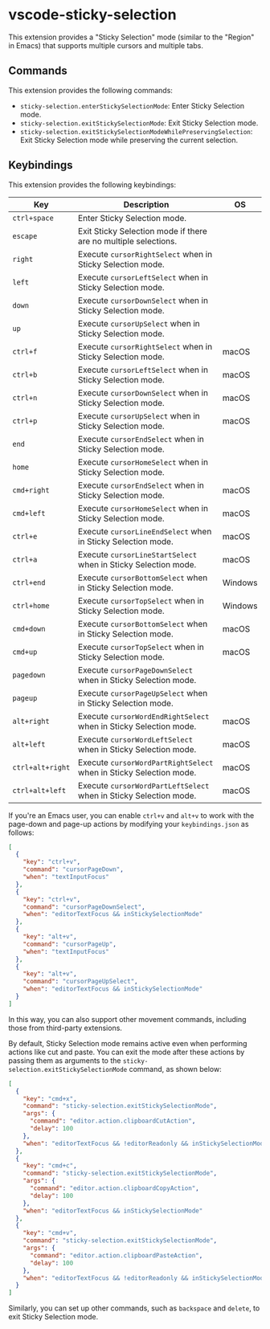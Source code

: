 # vscode-sticky-selection

This extension provides a "Sticky Selection" mode (similar to the "Region" in Emacs) that supports multiple cursors and multiple tabs.

## Commands

This extension provides the following commands:

- `sticky-selection.enterStickySelectionMode`: Enter Sticky Selection mode.
- `sticky-selection.exitStickySelectionMode`: Exit Sticky Selection mode.
- `sticky-selection.exitStickySelectionModeWhilePreservingSelection`: Exit Sticky Selection mode while preserving the current selection.

## Keybindings

This extension provides the following keybindings:

| Key              | Description                                                        | OS      |
| ---------------- | ------------------------------------------------------------------ | ------- |
| `ctrl+space`     | Enter Sticky Selection mode.                                       |         |
| `escape`         | Exit Sticky Selection mode if there are no multiple selections.    |         |
| `right`          | Execute `cursorRightSelect` when in Sticky Selection mode.         |         |
| `left`           | Execute `cursorLeftSelect` when in Sticky Selection mode.          |         |
| `down`           | Execute `cursorDownSelect` when in Sticky Selection mode.          |         |
| `up`             | Execute `cursorUpSelect` when in Sticky Selection mode.            |         |
| `ctrl+f`         | Execute `cursorRightSelect` when in Sticky Selection mode.         | macOS   |
| `ctrl+b`         | Execute `cursorLeftSelect` when in Sticky Selection mode.          | macOS   |
| `ctrl+n`         | Execute `cursorDownSelect` when in Sticky Selection mode.          | macOS   |
| `ctrl+p`         | Execute `cursorUpSelect` when in Sticky Selection mode.            | macOS   |
| `end`            | Execute `cursorEndSelect` when in Sticky Selection mode.           |         |
| `home`           | Execute `cursorHomeSelect` when in Sticky Selection mode.          |         |
| `cmd+right`      | Execute `cursorEndSelect` when in Sticky Selection mode.           | macOS   |
| `cmd+left`       | Execute `cursorHomeSelect` when in Sticky Selection mode.          | macOS   |
| `ctrl+e`         | Execute `cursorLineEndSelect` when in Sticky Selection mode.       | macOS   |
| `ctrl+a`         | Execute `cursorLineStartSelect` when in Sticky Selection mode.     | macOS   |
| `ctrl+end`       | Execute `cursorBottomSelect` when in Sticky Selection mode.        | Windows |
| `ctrl+home`      | Execute `cursorTopSelect` when in Sticky Selection mode.           | Windows |
| `cmd+down`       | Execute `cursorBottomSelect` when in Sticky Selection mode.        | macOS   |
| `cmd+up`         | Execute `cursorTopSelect` when in Sticky Selection mode.           | macOS   |
| `pagedown`       | Execute `cursorPageDownSelect` when in Sticky Selection mode.      |         |
| `pageup`         | Execute `cursorPageUpSelect` when in Sticky Selection mode.        |         |
| `alt+right`      | Execute `cursorWordEndRightSelect` when in Sticky Selection mode.  | macOS   |
| `alt+left`       | Execute `cursorWordLeftSelect` when in Sticky Selection mode.      | macOS   |
| `ctrl+alt+right` | Execute `cursorWordPartRightSelect` when in Sticky Selection mode. | macOS   |
| `ctrl+alt+left`  | Execute `cursorWordPartLeftSelect` when in Sticky Selection mode.  | macOS   |

If you're an Emacs user, you can enable `ctrl+v` and `alt+v` to work with the page-down and page-up actions by modifying your `keybindings.json` as follows:

```json
[
  {
    "key": "ctrl+v",
    "command": "cursorPageDown",
    "when": "textInputFocus"
  },
  {
    "key": "ctrl+v",
    "command": "cursorPageDownSelect",
    "when": "editorTextFocus && inStickySelectionMode"
  },
  {
    "key": "alt+v",
    "command": "cursorPageUp",
    "when": "textInputFocus"
  },
  {
    "key": "alt+v",
    "command": "cursorPageUpSelect",
    "when": "editorTextFocus && inStickySelectionMode"
  }
]
```

In this way, you can also support other movement commands, including those from third-party extensions.

By default, Sticky Selection mode remains active even when performing actions like cut and paste. You can exit the mode after these actions by passing them as arguments to the `sticky-selection.exitStickySelectionMode` command, as shown below:

```json
[
  {
    "key": "cmd+x",
    "command": "sticky-selection.exitStickySelectionMode",
    "args": {
      "command": "editor.action.clipboardCutAction",
      "delay": 100
    },
    "when": "editorTextFocus && !editorReadonly && inStickySelectionMode"
  },
  {
    "key": "cmd+c",
    "command": "sticky-selection.exitStickySelectionMode",
    "args": {
      "command": "editor.action.clipboardCopyAction",
      "delay": 100
    },
    "when": "editorTextFocus && inStickySelectionMode"
  },
  {
    "key": "cmd+v",
    "command": "sticky-selection.exitStickySelectionMode",
    "args": {
      "command": "editor.action.clipboardPasteAction",
      "delay": 100
    },
    "when": "editorTextFocus && !editorReadonly && inStickySelectionMode"
  }
]
```

Similarly, you can set up other commands, such as `backspace` and `delete`, to exit Sticky Selection mode.
